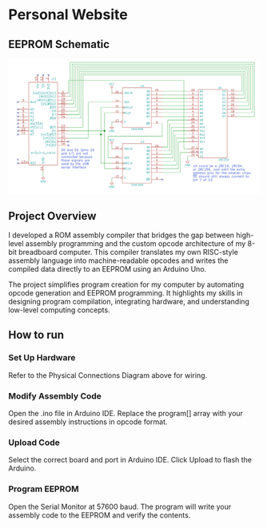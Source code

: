 # Personal Website

## EEPROM Schematic

![Home](Overview.png)


## Project Overview

I developed a ROM assembly compiler that bridges the gap between high-level assembly programming and the custom opcode architecture of my 8-bit breadboard computer. This compiler translates my own RISC-style assembly language into machine-readable opcodes and writes the compiled data directly to an EEPROM using an Arduino Uno.

The project simplifies program creation for my computer by automating opcode generation and EEPROM programming. It highlights my skills in designing program compilation, integrating hardware, and understanding low-level computing concepts.

## How to run

### Set Up Hardware
Refer to the Physical Connections Diagram above for wiring.

### Modify Assembly Code

Open the .ino file in Arduino IDE.
Replace the program[] array with your desired assembly instructions in opcode format.

### Upload Code

Select the correct board and port in Arduino IDE.
Click Upload to flash the Arduino.

### Program EEPROM

Open the Serial Monitor at 57600 baud.
The program will write your assembly code to the EEPROM and verify the contents.